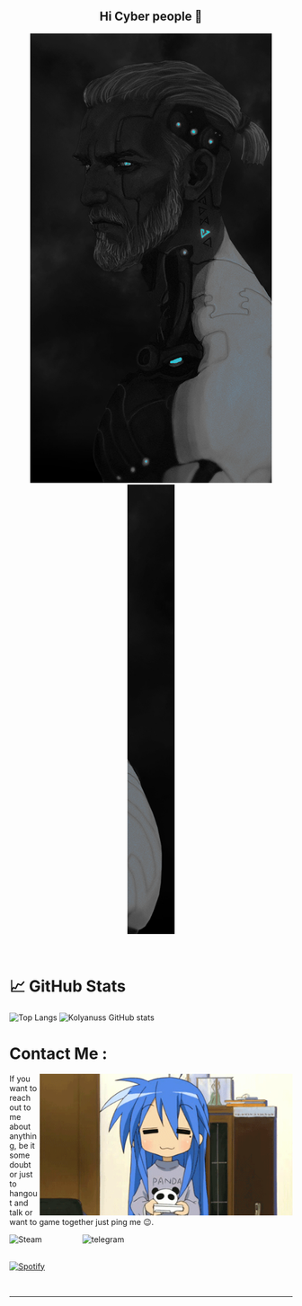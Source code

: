 <h2 align=center>Hi Cyber people 👋</h2>
<p align=center>
  <img height="800" alt="GIF" src="https://github.com/Kolyanuss/Kolyanuss/blob/main/asset/CyberGeralt%20(1).png">
  <img height="800" alt="GIF" src="https://github.com/Kolyanuss/Kolyanuss/blob/main/asset/CyberGeralt%20(2).png">
</p>

</br>

# &#x1f4c8; GitHub Stats

![Top Langs](https://github-readme-stats.vercel.app/api/top-langs/?username=Kolyanuss&hide=html,css,scss,ruby&theme=tokyonight&langs_count=5)
![Kolyanuss GitHub stats](https://github-readme-stats.vercel.app/api?username=Kolyanuss&theme=tokyonight&show_icons=true)
</br>

# Contact Me :

<p>
<img hight="320" width="450" align="right" alt="GIF" src="https://github.com/Kolyanuss/Kolyanuss/blob/main/asset/anime_play_game.gif">

If you want to reach out to me about anything, be it some doubt or just to hangout and talk or want to game together just ping me 😉.

<a href="https://steamcommunity.com/id/0xKolyanus">
  <img align="left" alt="Steam" width="130" hight="100" src="https://img.shields.io/badge/Steam-000000?style=for-the-badge&logo=steam&logoColor=white" />
</a>
<a href="https://t.me/OxKolyanus">
 <img align="left" width="130" hight="100" src="https://img.shields.io/badge/Telegram-2CA5E0?style=for-the-badge&logo=telegram&logoColor=white" alt="telegram" />
</a>

</br></br>

[![Spotify](https://novatorem.vercel.app/api/spotify?background_color=0d1117&border_color=ffffff)](https://open.spotify.com/user/31cqbdz2mzdfjyscof54djkch4zi)
</p>
 
</br>

*************
<!--
**Kolyanuss/Kolyanuss** is a ✨ _special_ ✨ repository because its `README.md` (this file) appears on your GitHub profile.

Here are some ideas to get you started:

- 🔭 I’m currently working on ...
- 🌱 I’m currently learning ...
- 👯 I’m looking to collaborate on ...
- 🤔 I’m looking for help with ...
- 💬 Ask me about ...
- 📫 How to reach me: ...
- 😄 Pronouns: ...
- ⚡ Fun fact: ...
-->
